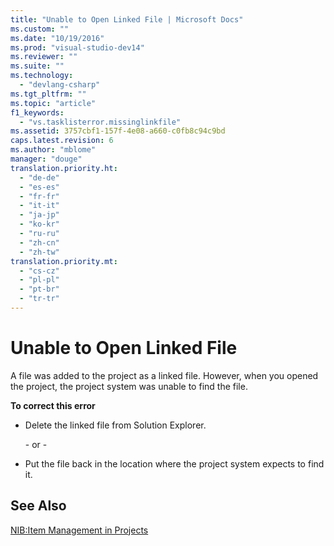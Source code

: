 ```yaml
---
title: "Unable to Open Linked File | Microsoft Docs"
ms.custom: ""
ms.date: "10/19/2016"
ms.prod: "visual-studio-dev14"
ms.reviewer: ""
ms.suite: ""
ms.technology: 
  - "devlang-csharp"
ms.tgt_pltfrm: ""
ms.topic: "article"
f1_keywords: 
  - "vs.tasklisterror.missinglinkfile"
ms.assetid: 3757cbf1-157f-4e08-a660-c0fb8c94c9bd
caps.latest.revision: 6
ms.author: "mblome"
manager: "douge"
translation.priority.ht: 
  - "de-de"
  - "es-es"
  - "fr-fr"
  - "it-it"
  - "ja-jp"
  - "ko-kr"
  - "ru-ru"
  - "zh-cn"
  - "zh-tw"
translation.priority.mt: 
  - "cs-cz"
  - "pl-pl"
  - "pt-br"
  - "tr-tr"
---
```

# Unable to Open Linked File
A file was added to the project as a linked file. However, when you opened the project, the project system was unable to find the file.  
  
 **To correct this error**  
  
-   Delete the linked file from Solution Explorer.  
  
     \- or -  
  
-   Put the file back in the location where the project system expects to find it.  
  
## See Also  
 [NIB:Item Management in Projects](http://msdn.microsoft.com/en-us/762e606b-7f44-4b66-97a1-e30a703654a0)